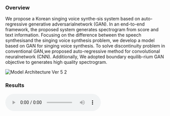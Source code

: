 ### Overview
We  propose  a  Korean  singing  voice  synthe-sis  system  based  on  auto-regressive  generative  adversarialnetwork (GAN). In an end-to-end framework, the proposed system generates spectrogram from score and text information. Focusing on the difference between the speech synthesisand the singing voice synthesis problem, we develop a model based on GAN for singing voice synthesis. To solve discontinuity problem in conventional GAN,we proposed auto-regressive method for convolutional neuralnetwork (CNN). Additionally, We adopted boundary equilib-rium GAN objective to generates high quality spectrogram.

![Model Architecture Ver 5 2](https://user-images.githubusercontent.com/15067112/67158656-dadab400-f375-11e9-8bfc-5bc57a45c28a.jpg)

### Results
<audio src="assets/audios/ground/거미0 part1 - ground.mp3" controls preload></audio>